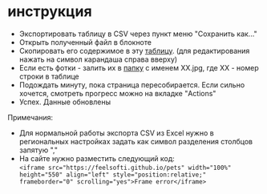 # инструкция
- Экспортировать таблицу в CSV через пункт меню "Сохранить как..."
- Открыть полученный файл в блокноте
- Скопировать его содержимое в эту [таблицу](./_data/pets.csv). (для редактирования нажать на символ карандаша справа вверху)
- Если есть фотки - залить их в [папку](./pets/img/) с именем XX.jpg, где XX - номер строки в таблице
- Подождать минуту, пока страница пересобирается. Если сильно хочется, смотреть прогресс можно на вкладке "Actions"
- Успех. Данные обновлены

Примечания:
- Для нормальной работы экспорта CSV из Excel нужно в региональных настройках задать как символ разделения столбцов запятую ","
- На сайте нужно разместить следующий код:  
  ```<iframe src="https://feelsofti.github.io/pets" width="100%" height="550" align="left" style="position:relative;" frameborder="0" scrolling="yes">Frame error</iframe>```
